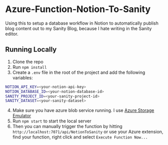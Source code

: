 # Azure-Function-Notion-To-Sanity

Using this to setup a database workflow in Notion to automatically publish blog content out to my Sanity Blog, because I hate writing in the Sanity editor.

## Running Locally

1. Clone the repo
2. Run `npm install`
3. Create a `.env` file in the root of the project and add the following variables:

```bash
NOTION_API_KEY=<your-notion-api-key>
NOTION_DATABASE_ID=<your-notion-database-id>
SANITY_PROJECT_ID=<your-sanity-project-id>
SANITY_DATASET=<your-sanity-dataset>
```

4. Make sure you have azure blob service running. I use [Azure Storage Emulator](https://docs.microsoft.com/en-us/azure/storage/common/storage-use-emulator)
5. Run `npm start` to start the local server
6. Then you can manually trigger the function by hitting `http://localhost:7071/api/NotionToSanity` or use your Azure extension, find your function, right click and select `Execute Function Now...`
